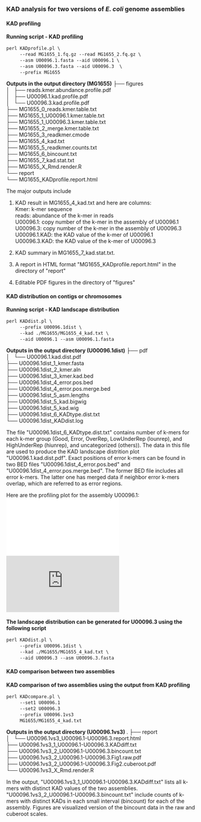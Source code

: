### KAD analysis for two versions of *E. coli* genome assemblies
#### KAD profiling
**Running script - KAD profiling**
```
perl KADprofile.pl \
     --read MG1655_1.fq.gz --read MG1655_2.fq.gz \
     --asm U00096.1.fasta --aid U00096.1 \
     --asm U00096.3.fasta --aid U00096.3  \
     --prefix MG1655
```
**Outputs in the output directory (MG1655)**
├── figures  
│   ├── reads.kmer.abundance.profile.pdf  
│   ├── U00096.1.kad.profile.pdf  
│   └── U00096.3.kad.profile.pdf  
├── MG1655_0_reads.kmer.table.txt  
├── MG1655_1_U00096.1.kmer.table.txt  
├── MG1655_1_U00096.3.kmer.table.txt  
├── MG1655_2_merge.kmer.table.txt  
├── MG1655_3_readkmer.cmode  
├── MG1655_4_kad.txt  
├── MG1655_5_readkmer.counts.txt  
├── MG1655_6_bincount.txt  
├── MG1655_7_kad.stat.txt  
├── MG1655_X_Rmd.render.R  
└── report  
    └── MG1655_KADprofile.report.html

The major outputs include
1. KAD result in MG1655_4_kad.txt and here are columns:  
Kmer: k-mer sequence  
reads: abundance of the k-mer in reads  
U00096.1: copy number of the k-mer in the assembly of U00096.1  
U00096.3: copy number of the k-mer in the assembly of U00096.3  
U00096.1.KAD: the KAD value of the k-mer of U00096.1  
U00096.3.KAD: the KAD value of the k-mer of U00096.3  

2. KAD summary in MG1655_7_kad.stat.txt.  
3. A report in HTML format "MG1655_KADprofile.report.html" in the directory of "report"  
4. Editable PDF figures in the directory of "figures"

#### KAD distribution on contigs or chromosomes  
**Running script - KAD landscape distribution**
```
perl KADdist.pl \
     --prefix U00096.1dist \
     --kad ./MG1655/MG1655_4_kad.txt \
     --aid U00096.1 --asm U00096.1.fasta
```
**Outputs in the output directory (U00096.1dist)**
├── pdf  
│   └── U00096.1.kad.dist.pdf  
├── U00096.1dist_1_kmer.fasta  
├── U00096.1dist_2_kmer.aln  
├── U00096.1dist_3_kmer.kad.bed  
├── U00096.1dist_4_error.pos.bed  
├── U00096.1dist_4_error.pos.merge.bed  
├── U00096.1dist_5_asm.lengths  
├── U00096.1dist_5_kad.bigwig  
├── U00096.1dist_5_kad.wig  
├── U00096.1dist_6_KADtype.dist.txt  
└── U00096.1dist_KADdist.log

The file "U00096.1dist_6_KADtype.dist.txt" contains number of k-mers for each k-mer group (Good, Error, OverRep, LowUnderRep (lounrep), and HighUnderRep (hiunrep), and uncategorized (others)). The data in this file are used to produce the KAD landscape distrition plot "U00096.1.kad.dist.pdf". Exact positions of error k-mers can be found in two BED files "U00096.1dist_4_error.pos.bed" and "U00096.1dist_4_error.pos.merge.bed". The former BED file includes all error k-mers. The latter one has merged data if neighbor error k-mers overlap, which are referred to as error regions.

Here are the profiling plot for the assembly U00096.1: 
![KAD profiling of U00096.1](cases/Ecoli/analysis/MG1655/figures/U00096.1.kad.profile.pdf)
![KAD profiling of U00096.1](https://github.com/liu3zhenlab/KAD/raw/master/cases/Ecoli/analysis/MG1655/figures/U00096.1.kad.profile.pdf)

**The landscape distribution can be generated for U00096.3 using the following script**
```
perl KADdist.pl \
     --prefix U00096.1dist \
     --kad ./MG1655/MG1655_4_kad.txt \
     --aid U00096.3 --asm U00096.3.fasta
```

#### KAD comparison between two assemblies
**KAD comparison of two assemblies using the output from KAD profiling**
```
perl KADcompare.pl \
     --set1 U00096.1
     --set2 U00096.3
     --prefix U00096.1vs3
     MG1655/MG1655_4_kad.txt
```

**Outputs in the output directory (U00096.1vs3)**
.
├── report  
│   └── U00096.1vs3_U00096.1-U00096.3.report.html  
├── U00096.1vs3_1_U00096.1-U00096.3.KADdiff.txt  
├── U00096.1vs3_2_U00096.1-U00096.3.bincount.txt  
├── U00096.1vs3_2_U00096.1-U00096.3.Fig1.raw.pdf  
├── U00096.1vs3_2_U00096.1-U00096.3.Fig2.cuberoot.pdf  
└── U00096.1vs3_X_Rmd.render.R

In the output, "U00096.1vs3_1_U00096.1-U00096.3.KADdiff.txt" lists all k-mers with distinct KAD values of the two assemblies. "U00096.1vs3_2_U00096.1-U00096.3.bincount.txt" include counts of k-mers with distinct KADs in each small interval (bincount) for each of the assembly. Figures are visualized version of the bincount data in the raw and cuberoot scales.


